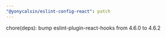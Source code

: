 ```yaml
---
"@yonycalsin/eslint-config-react": patch
---
```


chore(deps): bump eslint-plugin-react-hooks from 4.6.0 to 4.6.2
